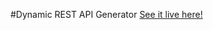 #Dynamic REST API Generator
[See it live here!](alexhgian.github.io/cse112-dynamic-rest-documenter)
